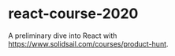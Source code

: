 # react-course-2020
 A preliminary dive into React with https://www.solidsail.com/courses/product-hunt.
